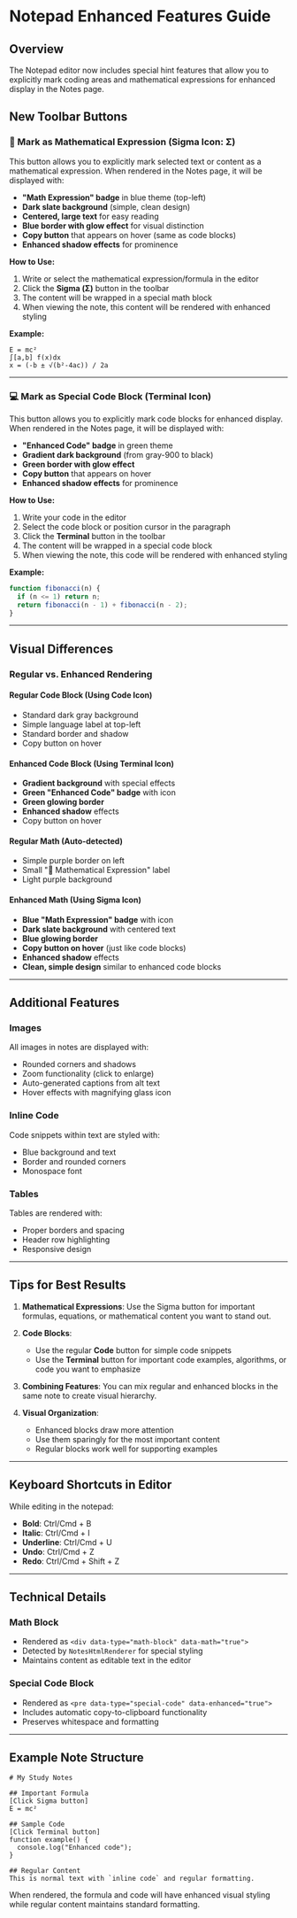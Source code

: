 # Notepad Enhanced Features Guide

## Overview
The Notepad editor now includes special hint features that allow you to explicitly mark coding areas and mathematical expressions for enhanced display in the Notes page.

## New Toolbar Buttons

### 🎯 Mark as Mathematical Expression (Sigma Icon: Σ)
This button allows you to explicitly mark selected text or content as a mathematical expression. When rendered in the Notes page, it will be displayed with:
- **"Math Expression" badge** in blue theme (top-left)
- **Dark slate background** (simple, clean design)
- **Centered, large text** for easy reading
- **Blue border with glow effect** for visual distinction
- **Copy button** that appears on hover (same as code blocks)
- **Enhanced shadow effects** for prominence

**How to Use:**
1. Write or select the mathematical expression/formula in the editor
2. Click the **Sigma (Σ)** button in the toolbar
3. The content will be wrapped in a special math block
4. When viewing the note, this content will be rendered with enhanced styling

**Example:**
```
E = mc²
∫[a,b] f(x)dx
x = (-b ± √(b²-4ac)) / 2a
```

---

### 💻 Mark as Special Code Block (Terminal Icon)
This button allows you to explicitly mark code blocks for enhanced display. When rendered in the Notes page, it will be displayed with:
- **"Enhanced Code" badge** in green theme
- **Gradient dark background** (from gray-900 to black)
- **Green border with glow effect**
- **Copy button** that appears on hover
- **Enhanced shadow effects** for prominence

**How to Use:**
1. Write your code in the editor
2. Select the code block or position cursor in the paragraph
3. Click the **Terminal** button in the toolbar
4. The content will be wrapped in a special code block
5. When viewing the note, this code will be rendered with enhanced styling

**Example:**
```javascript
function fibonacci(n) {
  if (n <= 1) return n;
  return fibonacci(n - 1) + fibonacci(n - 2);
}
```

---

## Visual Differences

### Regular vs. Enhanced Rendering

#### Regular Code Block (Using Code Icon)
- Standard dark gray background
- Simple language label at top-left
- Standard border and shadow
- Copy button on hover

#### Enhanced Code Block (Using Terminal Icon)
- **Gradient background** with special effects
- **Green "Enhanced Code" badge** with icon
- **Green glowing border**
- **Enhanced shadow** effects
- Copy button on hover

#### Regular Math (Auto-detected)
- Simple purple border on left
- Small "📐 Mathematical Expression" label
- Light purple background

#### Enhanced Math (Using Sigma Icon)
- **Blue "Math Expression" badge** with icon
- **Dark slate background** with centered text
- **Blue glowing border**
- **Copy button on hover** (just like code blocks)
- **Enhanced shadow** effects
- **Clean, simple design** similar to enhanced code blocks

---

## Additional Features

### Images
All images in notes are displayed with:
- Rounded corners and shadows
- Zoom functionality (click to enlarge)
- Auto-generated captions from alt text
- Hover effects with magnifying glass icon

### Inline Code
Code snippets within text are styled with:
- Blue background and text
- Border and rounded corners
- Monospace font

### Tables
Tables are rendered with:
- Proper borders and spacing
- Header row highlighting
- Responsive design

---

## Tips for Best Results

1. **Mathematical Expressions**: Use the Sigma button for important formulas, equations, or mathematical content you want to stand out.

2. **Code Blocks**: 
   - Use the regular **Code** button for simple code snippets
   - Use the **Terminal** button for important code examples, algorithms, or code you want to emphasize

3. **Combining Features**: You can mix regular and enhanced blocks in the same note to create visual hierarchy.

4. **Visual Organization**: 
   - Enhanced blocks draw more attention
   - Use them sparingly for the most important content
   - Regular blocks work well for supporting examples

---

## Keyboard Shortcuts in Editor

While editing in the notepad:
- **Bold**: Ctrl/Cmd + B
- **Italic**: Ctrl/Cmd + I
- **Underline**: Ctrl/Cmd + U
- **Undo**: Ctrl/Cmd + Z
- **Redo**: Ctrl/Cmd + Shift + Z

---

## Technical Details

### Math Block
- Rendered as `<div data-type="math-block" data-math="true">`
- Detected by `NotesHtmlRenderer` for special styling
- Maintains content as editable text in the editor

### Special Code Block
- Rendered as `<pre data-type="special-code" data-enhanced="true">`
- Includes automatic copy-to-clipboard functionality
- Preserves whitespace and formatting

---

## Example Note Structure

```
# My Study Notes

## Important Formula
[Click Sigma button]
E = mc²

## Sample Code
[Click Terminal button]
function example() {
  console.log("Enhanced code");
}

## Regular Content
This is normal text with `inline code` and regular formatting.
```

When rendered, the formula and code will have enhanced visual styling while regular content maintains standard formatting.

